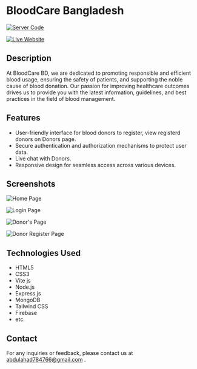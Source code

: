 
# BloodCare Bangladesh 
[![Server Code](https://img.shields.io/badge/Server%20Code-GitHub-blue.svg)](https://github.com/Iam-abdulahad/blood-management-server)

[![Live Website](https://img.shields.io/badge/Visit%20Website-Live-blue.svg)](https://bloodcare-bangladesh.web.app)



## Description

At BloodCare BD, we are dedicated to promoting responsible and efficient blood usage, ensuring the safety of patients, and supporting the noble cause of blood donation. Our passion for improving healthcare outcomes drives us to provide you with the latest information, guidelines, and best practices in the field of blood management.

## Features

- User-friendly interface for blood donors to register, view registerd donors on Donors page.
- Secure authentication and authorization mechanisms to protect user data.
- Live chat with Donors.
- Responsive design for seamless access across various devices.

## Screenshots



![Home Page](https://i.ibb.co/NF9TFBd/Screenshot-89.png)

![Login Page](https://i.ibb.co/KmhHNPG/Screenshot-88.png)

![Donor's Page](https://i.ibb.co/QjzCTvh/Screenshot-90.png)

![Donor Register Page](https://i.ibb.co/fq3wjc4/Screenshot-91.png)




## Technologies Used

- HTML5
- CSS3
- Vite js
- Node.js
- Express.js
- MongoDB
- Tailwind CSS
- Firebase
- etc.




## Contact

For any inquiries or feedback, please contact us at abdulahad784766@gmail.com .
